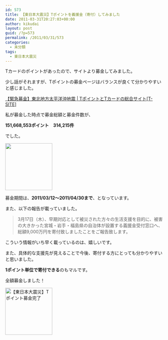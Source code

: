 ```yaml
---
id: 573
title: 【東日本大震災】Tポイントを義援金（寄付）してみました
date: 2011-03-31T20:27:03+00:00
author: kikudai
layout: post
guid: /?p=573
permalink: /2011/03/31/573
categories:
  - 未分類
tags:
  - 東日本大震災
---
```

<!--2116-->


  
Tカードのポイントがあったので、サイトより募金してみました。
  
少し話がそれますが、Tポイントの募金ページはバランスが良くて分かりやすいと感じました。

<a href="http://bit.ly/i0um0e" rel="nofollow">【緊急募金】東北地方太平洋沖地震 | TポイントとTカードの総合サイト[T-SITE]</a>

私が募金した時点で募金総額と募金件数が、

**151,668,553ポイント**　**314,215件**

でした。

[<img src="/wp-content/uploads/2011/03/T-card-bokin-top-150x150.jpg" alt="" title="【東北地方太平洋沖地震】Tポイントの募金（義援金）トップページ" width="150" height="150" class="alignnone size-thumbnail wp-image-574" />](/wp-content/uploads/2011/03/T-card-bokin-top.jpg)

募金期間は、**2011/03/12～2011/04/30まで**、となっています。

また、以下の報告が載っていました。

> 3月17日（木）、早期対応として被災された方々の生活支援を目的に、被害の大きかった宮城・岩手・福島県の自治体が設置する義援金受付窓口へ、総額9,000万円を寄付致しましたことをご報告致します。

こういう情報がいち早く載っているのは、嬉しいです。
  
また、具体的な支援先が見えることで今後、寄付する方にとっても分かりやすいと思いました。

**1ポイント単位で寄付できる**のもマルです。
  
全額募金しました！
  
[<img src="/wp-content/uploads/2011/03/T-point-kifu-150x150.jpg" alt="【東日本大震災】Tポイント募金完了" width="150" height="150" class="alignnone size-thumbnail wp-image-575" />](/wp-content/uploads/2011/03/T-point-kifu.jpg)